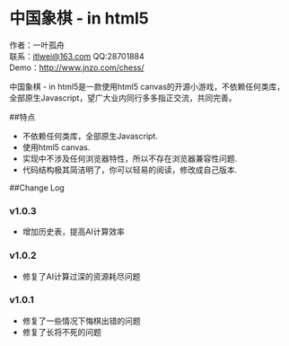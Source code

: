 中国象棋 - in html5
===========

作者：一叶孤舟<br>
联系：itlwei@163.com  QQ:28701884<br>
Demo：http://www.jnzo.com/chess/

中国象棋 - in html5是一款使用html5 canvas的开源小游戏，不依赖任何类库，全部原生Javascript，望广大业内同行多多指正交流，共同完善。

##特点

* 不依赖任何类库，全部原生Javascript.
* 使用html5 canvas.
* 实现中不涉及任何浏览器特性，所以不存在浏览器兼容性问题.
* 代码结构极其简洁明了，你可以轻易的阅读，修改成自己版本.

##Change Log
### v1.0.3
* 增加历史表，提高AI计算效率
### v1.0.2
* 修复了AI计算过深的资源耗尽问题
### v1.0.1
* 修复了一些情况下悔棋出错的问题
* 修复了长将不死的问题